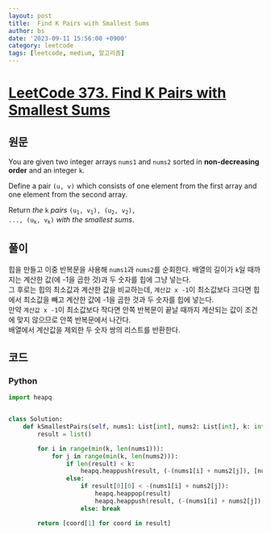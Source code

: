 ```yaml
---
layout: post
title:  Find K Pairs with Smallest Sums
author: bs
date: '2023-09-11 15:56:00 +0900'
category: leetcode
tags: [leetcode, medium, 알고리즘]
---
```


# [LeetCode 373. Find K Pairs with Smallest Sums](https://leetcode.com/problems/find-k-pairs-with-smallest-sums/)

## 원문
You are given two integer arrays `nums1` and `nums2` sorted in **non-decreasing order** and an integer `k`.

Define a pair `(u, v)` which consists of one element from the first array and one element from the second array.

Return *the* `k` *pairs* <code>(u<sub>1</sub>, v<sub>1</sub>), (u<sub>2</sub>, v<sub>2</sub>), ..., (u<sub>k</sub>, v<sub>k</sub>)</code> *with the smallest sums*.

## 풀이
힙을 만들고 이중 반복문을 사용해 `nums1`과 `nums2`를 순회한다. 배열의 길이가 `k`일 때까지는 계산한 값(에 -1을 곱한 것)과 두 숫자를 힙에 그냥 넣는다.<br>
그 후로는 힙의 최소값과 계산한 값을 비교하는데, `계산값 x -1`이 최소값보다 크다면 힙에서 최소값을 빼고 계산한 값에 -1을 곱한 것과 두 숫자를 힙에 넣는다.<br>
만약 `계산값 x -1`이 최소값보다 작다면 안쪽 반복문이 끝날 때까지 계산되는 값이 조건에 맞지 않으므로 안쪽 반복문에서 나간다.<br>
배열에서 계산값을 제외한 두 숫자 쌍의 리스트를 반환한다.

## 코드
### Python
```python
import heapq


class Solution:
    def kSmallestPairs(self, nums1: List[int], nums2: List[int], k: int) -> List[List[int]]:
        result = list()

        for i in range(min(k, len(nums1))):
            for j in range(min(k, len(nums2))):
                if len(result) < k:
                    heapq.heappush(result, (-(nums1[i] + nums2[j]), [nums1[i], nums2[j]]))
                else:
                    if result[0][0] < -(nums1[i] + nums2[j]):
                        heapq.heappop(result)
                        heapq.heappush(result, (-(nums1[i] + nums2[j]), [nums1[i], nums2[j]]))
                    else: break

        return [coord[1] for coord in result]
```